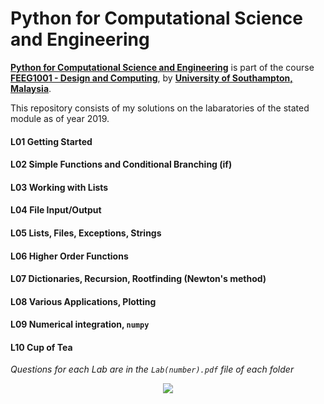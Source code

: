 # Python for Computational Science and Engineering

**[Python for Computational Science and Engineering](http://www.southampton.ac.uk/~feeg1001/)** is part of the course **[FEEG1001 - Design and Computing](https://www.southampton.ac.uk/courses/modules/feeg1001.page)**, by **[University of Southampton, Malaysia](https://www.southampton.ac.uk/my/index.page)**.

This repository consists of my solutions on the labaratories of the stated module as of year 2019.

#### L01 Getting Started

#### L02 Simple Functions and Conditional Branching (if)

#### L03 Working with Lists

#### L04 File Input/Output

#### L05 Lists, Files, Exceptions, Strings

#### L06 Higher Order Functions

#### L07 Dictionaries, Recursion, Rootfinding (Newton's method)

#### L08 Various Applications, Plotting

#### L09 Numerical integration, `numpy`

#### L10 Cup of Tea

*Questions for each Lab are in the `Lab(number).pdf` file of each folder*

<p align="center">
  <img src="http://www.stephanmiller.com/images/category/python.jpg">
</p>
